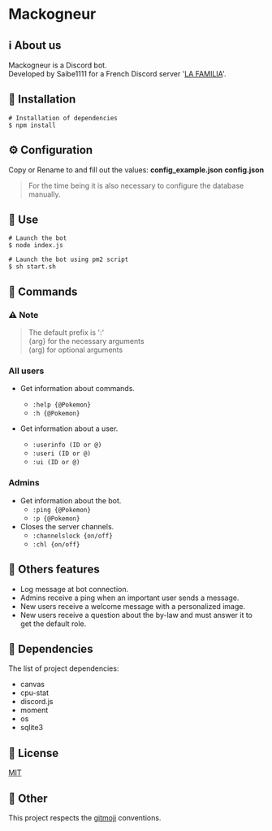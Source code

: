 # Mackogneur

## ℹ️ About us
Mackogneur is a Discord bot.  
Developed by Saibe1111 for a French Discord server '[LA FAMILIA](https://discord.com/invite/wV8JeNSEFZ)'.

## 🚀 Installation
```shell
# Installation of dependencies
$ npm install
```

## ⚙️ Configuration
Copy or Rename to and fill out the values: __config_example.json__ __config.json__

> For the time being it is also necessary to configure the database manually.


## 💾 Use
```shell
# Launch the bot
$ node index.js

# Launch the bot using pm2 script
$ sh start.sh
```

## 📝 Commands
### ⚠ Note
> The default prefix is ':'  
> {arg} for the necessary arguments  
> (arg) for optional arguments

### All users

* Get information about commands.
     * `:help {@Pokemon}`
     * `:h {@Pokemon}`

* Get information about a user.
     * `:userinfo (ID or @)`
     * `:useri (ID or @)`
     * `:ui (ID or @)`

### Admins
* Get information about the bot.
     * `:ping {@Pokemon}`
     * `:p {@Pokemon}`
* Closes the server channels.
     * `:channelslock {on/off}`
     * `:chl {on/off}`

## 🧾 Others features

* Log message at bot connection.
* Admins receive a ping when an important user sends a message.
* New users receive a welcome message with a personalized image.
* New users receive a question about the by-law and must answer it to get the default role.

## 🤝 Dependencies

The list of project dependencies:

* canvas
* cpu-stat
* discord.js
* moment
* os
* sqlite3



## 📕 License

[MIT](https://choosealicense.com/licenses/mit/)

## 📌 Other

This project respects the [gitmoji](https://gitmoji.dev/) conventions.